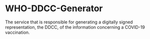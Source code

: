 #  WHO-DDCC-Generator
 The service that is responsible for generating a digitally signed representation, the DDCC, of the information concerning a COVID-19 vaccination.
